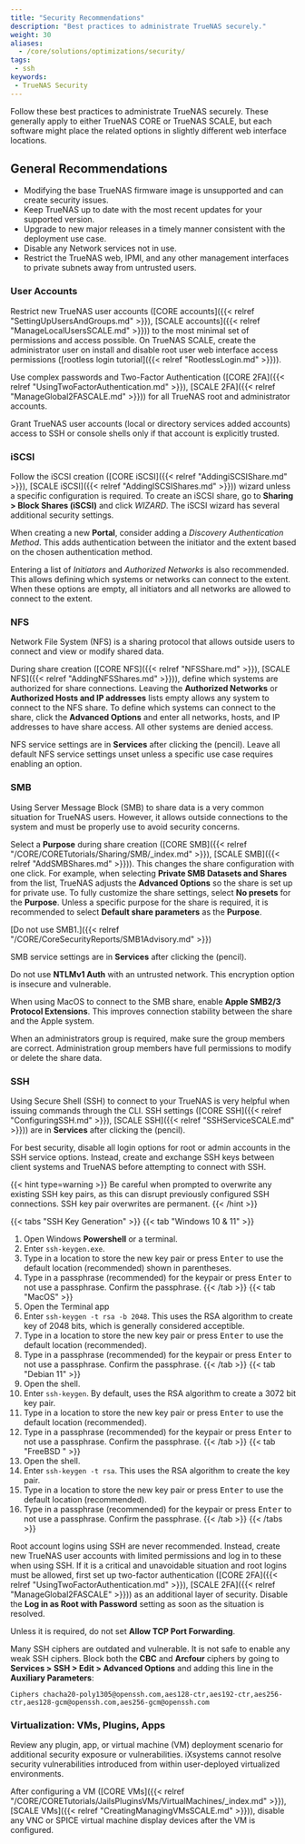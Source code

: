 ```yaml
---
title: "Security Recommendations"
description: "Best practices to administrate TrueNAS securely."
weight: 30
aliases:
  - /core/solutions/optimizations/security/
tags:
 - ssh
keywords:
 - TrueNAS Security
---
```


Follow these best practices to administrate TrueNAS securely.
These generally apply to either TrueNAS CORE or TrueNAS SCALE, but each software might place the related options in slightly different web interface locations.

## General Recommendations

* Modifying the base TrueNAS firmware image is unsupported and can create security issues.
* Keep TrueNAS up to date with the most recent updates for your supported version.
* Upgrade to new major releases in a timely manner consistent with the deployment use case.
* Disable any Network services not in use.
* Restrict the TrueNAS web, IPMI, and any other management interfaces to private subnets away from untrusted users.

### User Accounts

Restrict new TrueNAS user accounts ([CORE accounts]({{< relref "SettingUpUsersAndGroups.md" >}}), [SCALE accounts]({{< relref "ManageLocalUsersSCALE.md" >}})) to the most minimal set of permissions and access possible.
On TrueNAS SCALE, create the administrator user on install and disable root user web interface access permissions ([rootless login tutorial]({{< relref "RootlessLogin.md" >}})).

Use complex passwords and Two-Factor Authentication ([CORE 2FA]({{< relref "UsingTwoFactorAuthentication.md" >}}), [SCALE 2FA]({{< relref "ManageGlobal2FASCALE.md" >}})) for all TrueNAS root and administrator accounts.

Grant TrueNAS user accounts (local or directory services added accounts) access to SSH or console shells only if that account is explicitly trusted.

### iSCSI

Follow the iSCSI creation ([CORE iSCSI]({{< relref "AddingiSCSIShare.md" >}}), [SCALE iSCSI]({{< relref "AddingISCSIShares.md" >}})) wizard unless a specific configuration is required.
To create an iSCSI share, go to **Sharing > Block Shares (iSCSI)** and click *WIZARD*.
The iSCSI wizard has several additional security settings.

When creating a new **Portal**, consider adding a *Discovery Authentication Method*.
This adds authentication between the initiator and the extent based on the chosen authentication method.

Entering a list of *Initiators* and *Authorized Networks* is also recommended.
This allows defining which systems or networks can connect to the extent.
When these options are empty, all initiators and all networks are allowed to connect to the extent.

### NFS

Network File System (NFS) is a sharing protocol that allows outside users to connect and view or modify shared data.

During share creation ([CORE NFS]({{< relref "NFSShare.md" >}}), [SCALE NFS]({{< relref "AddingNFSShares.md" >}})), define which systems are authorized for share connections.
Leaving the **Authorized Networks** or **Authorized Hosts and IP addresses** lists empty allows any system to connect to the NFS share.
To define which systems can connect to the share, click the **Advanced Options** and enter all networks, hosts, and IP addresses to have share access.
All other systems are denied access.

NFS service settings are in **Services** after clicking the <span class="iconify" data-icon="mdi:pencil"></span> (pencil).
Leave all default NFS service settings unset unless a specific use case requires enabling an option.

### SMB

Using Server Message Block (SMB) to share data is a very common situation for TrueNAS users.
However, it allows outside connections to the system and must be properly use to avoid security concerns.

Select a **Purpose** during share creation ([CORE SMB]({{< relref "/CORE/CORETutorials/Sharing/SMB/_index.md" >}}), [SCALE SMB]({{< relref "AddSMBShares.md" >}})).
This changes the share configuration with one click.
For example, when selecting **Private SMB Datasets and Shares** from the list, TrueNAS adjusts the **Advanced Options** so the share is set up for private use.
To fully customize the share settings, select **No presets** for the **Purpose**.
Unless a specific purpose for the share is required, it is recommended to select **Default share parameters** as the **Purpose**.

[Do not use SMB1.]({{< relref "/CORE/CoreSecurityReports/SMB1Advisory.md" >}})

SMB service settings are in **Services** after clicking the <span class="iconify" data-icon="mdi:pencil"></span> (pencil).

Do not use **NTLMv1 Auth** with an untrusted network.
This encryption option is insecure and vulnerable.

When using MacOS to connect to the SMB share, enable **Apple SMB2/3 Protocol Extensions**.
This improves connection stability between the share and the Apple system.

When an administrators group is required, make sure the group members are correct.
Administration group members have full permissions to modify or delete the share data.

### SSH

Using Secure Shell (SSH) to connect to your TrueNAS is very helpful when issuing commands through the CLI.
SSH settings ([CORE SSH]({{< relref "ConfiguringSSH.md" >}}), [SCALE SSH]({{< relref "SSHServiceSCALE.md" >}})) are in **Services** after clicking the <span class="iconify" data-icon="mdi:pencil"></span> (pencil).

For best security, disable all login options for root or admin accounts in the SSH service options.
Instead, create and exchange SSH keys between client systems and TrueNAS before attempting to connect with SSH.

{{< hint type=warning >}}
Be careful when prompted to overwrite any existing SSH key pairs, as this can disrupt previously configured SSH connections.
SSH key pair overwrites are permanent.
{{< /hint >}}

{{< tabs "SSH Key Generation" >}}
{{< tab "Windows 10 & 11" >}}
1. Open Windows **Powershell** or a terminal.
2. Enter `ssh-keygen.exe`.
3. Type in a location to store the new key pair or press <kbd>Enter</kbd> to use the default location (recommended) shown in parentheses.
4. Type in a passphrase (recommended) for the keypair or press <kbd>Enter</kbd> to not use a passphrase. Confirm the passphrase.
{{< /tab >}}
{{< tab "MacOS" >}}
1. Open the Terminal app
2. Enter `ssh-keygen -t rsa -b 2048`. This uses the RSA algorithm to create key of 2048 bits, which is generally considered acceptible.
3. Type in a location to store the new key pair or press <kbd>Enter</kbd> to use the default location (recommended).
4. Type in a passphrase (recommended) for the keypair or press <kbd>Enter</kbd> to not use a passphrase. Confirm the passphrase.
{{< /tab >}}
{{< tab "Debian 11" >}}
1. Open the shell.
2. Enter `ssh-keygen`. By default, uses the RSA algorithm to create a 3072 bit key pair.
3. Type in a location to store the new key pair or press <kbd>Enter</kbd> to use the default location (recommended).
4. Type in a passphrase (recommended) for the keypair or press <kbd>Enter</kbd> to not use a passphrase. Confirm the passphrase.
{{< /tab >}}
{{< tab "FreeBSD " >}}
1. Open the shell.
2. Enter `ssh-keygen -t rsa`. This uses the RSA algorithm to create the key pair.
3. Type in a location to store the new key pair or press <kbd>Enter</kbd> to use the default location (recommended).
4. Type in a passphrase (recommended) for the keypair or press <kbd>Enter</kbd> to not use a passphrase. Confirm the passphrase.
{{< /tab >}}
{{< /tabs >}}

Root account logins using SSH are never recommended.
Instead, create new TrueNAS user accounts with limited permissions and log in to these when using SSH.
If it is a critical and unavoidable situation and root logins must be allowed, first set up two-factor authentication ([CORE 2FA]({{< relref "UsingTwoFactorAuthentication.md" >}}), [SCALE 2FA]({{< relref "ManageGlobal2FASCALE" >}})) as an additional layer of security.
Disable the **Log in as Root with Password** setting as soon as the situation is resolved.

Unless it is required, do not set **Allow TCP Port Forwarding**.

Many SSH ciphers are outdated and vulnerable.
It is not safe to enable any weak SSH ciphers.
Block both the **CBC** and **Arcfour** ciphers by going to **Services > SSH > Edit > Advanced Options** and adding this line in the **Auxiliary Parameters**:

`Ciphers chacha20-poly1305@openssh.com,aes128-ctr,aes192-ctr,aes256-ctr,aes128-gcm@openssh.com,aes256-gcm@openssh.com`

### Virtualization: VMs, Plugins, Apps

Review any plugin, app, or virtual machine (VM) deployment scenario for additional security exposure or vulnerabilities.
iXsystems cannot resolve security vulnerabilities introduced from within user-deployed virtualized environments.

After configuring a VM ([CORE VMs]({{< relref "/CORE/CORETutorials/JailsPluginsVMs/VirtualMachines/_index.md" >}}), [SCALE VMs]({{< relref "CreatingManagingVMsSCALE.md" >}})), disable any VNC or SPICE virtual machine display devices after the VM is configured.
